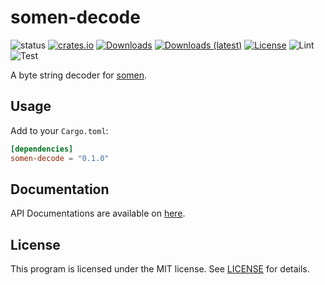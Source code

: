 # somen-decode
![status](https://img.shields.io/badge/status-Active-brightgreen?style=flat-square)
[![crates.io](https://img.shields.io/crates/v/somen-decode?style=flat-square)](https://crates.io/crates/somen-language)
[![Downloads](https://img.shields.io/crates/d/somen-decode?style=flat-square)](https://crates.io/crates/somen-language)
[![Downloads (latest)](https://img.shields.io/crates/dv/somen-decode?style=flat-square)](https://crates.io/crates/somen-language)
[![License](https://img.shields.io/crates/l/somen-decode?style=flat-square)](https://github.com/watcol/somen-language/blob/main/LICENSE)
![Lint](https://img.shields.io/github/workflow/status/watcol/somen-decode/Lint?label=lint&style=flat-square)
![Test](https://img.shields.io/github/workflow/status/watcol/somen-decode/Test?label=test&style=flat-square)

A byte string decoder for [somen](https://github.com/watcol/somen).

## Usage
Add to your `Cargo.toml`:
```toml
[dependencies]
somen-decode = "0.1.0"
```

## Documentation
API Documentations are available on [here](https://docs.rs/somen-decode).

## License
This program is licensed under the MIT license.
See [LICENSE](https://github.com/watcol/somen-decode/blob/main/LICENSE) for details.
